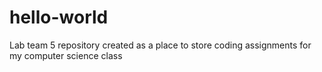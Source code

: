 # hello-world
Lab team 5 repository created as a place to store coding assignments for my computer science class
